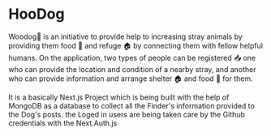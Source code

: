 # HooDog

Woodog🐶 is an initiative to provide help to increasing stray animals by providing them food 🍞 and refuge 🏠 by connecting them with fellow helpful humans. On the application, two types of people can be registered 📥 one who can provide the location and condition of a nearby stray, and another who can provide information and arrange shelter 🏠 and food 🍞 for them.

It is a basically Next.js Project which is being built with the help of MongoDB as a database to collect all the Finder's information provided to the Dog's posts. the Loged in users are being taken care by the Github credentials with the Next.Auth.js 
